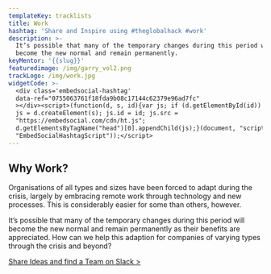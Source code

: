 ```yaml
---
templateKey: tracklists
title: Work
hashtag: 'Share and Inspire using #theglobalhack #work'
description: >-
  It’s possible that many of the temporary changes during this period will
  become the new normal and remain permanently.
keyMentor: '{{slug}}'
featuredimage: /img/garry_vol2.png
trackLogo: /img/work.jpg
widgetCode: >-
  <div class='embedsocial-hashtag'
  data-ref="0755063761f18fda9b08c17144c62379e96ad7fc"
  ></div><script>(function(d, s, id){var js; if (d.getElementById(id)) {return;}
  js = d.createElement(s); js.id = id; js.src =
  "https://embedsocial.com/cdn/ht.js";
  d.getElementsByTagName("head")[0].appendChild(js);}(document, "script",
  "EmbedSocialHashtagScript"));</script>
---
```

## Why Work?

Organisations of all types and sizes have been forced to adapt during the crisis, largely by embracing remote work through technology and new processes. This is considerably easier for some than others, however.

It’s possible that many of the temporary changes during this period will become the new normal and remain permanently as their benefits are appreciated. How can we help this adaption for companies of varying types through the crisis and beyond?

[Share Ideas and find a Team on Slack >](https://join.slack.com/t/theglobalhack/shared_invite/zt-cuprrpvm-_JnVgAFazJxFmr4Tc0dZXw)